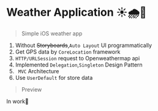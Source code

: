 # Weather Application ☀️🌧🌈
>Simple iOS weather app

1. Without ~~Storyboards~~,` Auto Layout ` UI programmatically
2. Get GPS data by ` CoreLocation ` framework
3. ` HTTP/URLSession ` request to Openweathermap api
4. Implemented ` Delegation `,` Singleton `  Design Pattern
5. ` MVC` Architecture
6. Use `UserDefault` for store data

>Preview

In work🦧
